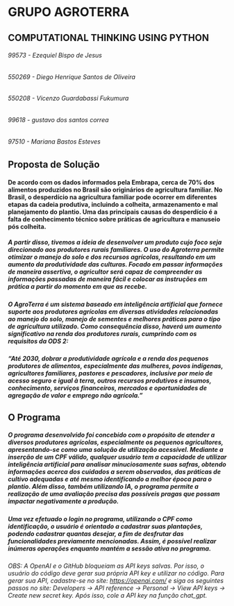 # GRUPO AGROTERRA

## COMPUTATIONAL THINKING USING PYTHON

###### 99573 - Ezequiel Bispo de Jesus

###### 550269 - Diego Henrique Santos de Oliveira

###### 550208 - Vicenzo Guardabassi Fukumura

###### 99618 - gustavo dos santos correa

###### 97510 - Mariana Bastos Esteves


## Proposta de Solução

#### De acordo com os dados informados pela Embrapa, cerca de 70% dos alimentos produzidos no Brasil são originários de agricultura familiar. No Brasil, o desperdício na agricultura familiar pode ocorrer em diferentes etapas da cadeia produtiva, incluindo a colheita, armazenamento e mal planejamento do plantio. Uma das principais causas do desperdício é a falta de conhecimento técnico sobre práticas de agricultura e manuseio pós colheita.

##### A partir disso, tivemos a ideia de desenvolver um produto cujo foco seja direcionado aos produtores rurais familiares. O uso do Agroterra permite otimizar o manejo do solo e dos recursos agrícolas, resultando em um aumento da produtividade das culturas. Focado em passar informações de maneira assertiva, o agricultor será capaz de compreender as informações passadas de maneira fácil e colocar as instruções em prática a partir do momento em que as recebe.

##### O AgroTerra é um sistema baseado em inteligência artificial que fornece suporte aos produtores agrícolas em diversas atividades relacionadas ao manejo do solo, manejo de sementes e melhores práticas para o tipo de agricultura utilizado. Como consequência disso, haverá um aumento significativo na renda dos produtores rurais, cumprindo com os requisitos da ODS 2:

#####  “Até 2030, dobrar a produtividade agrícola e a renda dos pequenos produtores de alimentos, especialmente das mulheres, povos indígenas, agricultores familiares, pastores e pescadores, inclusive por meio de acesso seguro e igual à terra, outros recursos produtivos e insumos, conhecimento, serviços financeiros, mercados e oportunidades de agregação de valor e emprego não agrícola.”



## O Programa

##### O programa desenvolvido foi concebido com o propósito de atender a diversos produtores agrícolas, especialmente os pequenos agricultores, apresentando-se como uma solução de utilização acessível. Mediante a inserção de um CPF válido, qualquer usuário tem a capacidade de utilizar inteligência artificial para analisar minuciosamente suas safras, obtendo informações acerca dos cuidados a serem observados, das práticas de cultivo adequadas e até mesmo identificando a melhor época para o plantio. Além disso, também utilizando IA, o programa permite a realização de uma avaliação precisa das possíveis pragas que possam impactar negativamente a produção.

##### Uma vez efetuado o login no programa, utilizando o CPF como identificação, o usuário é orientado a cadastrar suas plantações, podendo cadastrar quantas desejar, a fim de desfrutar das funcionalidades previamente mencionadas. Assim, é possível realizar inúmeras operações enquanto mantém a sessão ativa no programa.

###### _OBS: A OpenAI e o GitHub bloqueiam as API keys salvas. Por isso, o usuário do código deve gerar sua própria API key e utilizar no código. Para gerar sua API, cadastre-se no site: https://openai.com/ e siga os seguintes passos no site: Developers -> API reference -> Personal -> View API keys -> Create new secret key. Após isso, cole a API key na função chat_gpt._
